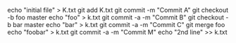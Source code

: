 echo "initial file" > K.txt
git add K.txt
git commit -m "Commit A"
git checkout -b foo master
echo "foo" > k.txt
git commit -a -m "Commit B"
git checkout -b bar master
echo "bar" > k.txt
git commit -a -m "Commit C"
git merge foo
echo "foobar" > k.txt
git commit -a -m "Commit M"
echo "2nd line" >> k.txt
